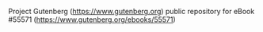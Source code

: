 Project Gutenberg (https://www.gutenberg.org) public repository for
eBook #55571 (https://www.gutenberg.org/ebooks/55571)
